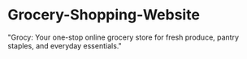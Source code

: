 # Grocery-Shopping-Website
"Grocy: Your one-stop online grocery store for fresh produce, pantry staples, and everyday essentials."
